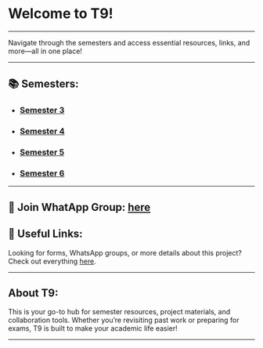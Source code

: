 # Welcome to T9!

---

Navigate through the semesters and access essential resources, links, and more—all in one place!

---

## 📚 Semesters:

- ### [Semester 3](./sem-3)
- ### [Semester 4](./sem-4)
- ### [Semester 5](./sem-5)
- ### [Semester 6](./sem-6)

---

## 💬 Join WhatApp Group: [here](https://chat.whatsapp.com/JuvHVkzVjc41ywITKe23h0)

## 🔗 Useful Links:

Looking for forms, WhatsApp groups, or more details about this project? Check out everything [here](./links).

---

## About T9:

This is your go-to hub for semester resources, project materials, and collaboration tools. Whether you’re revisiting past work or preparing for exams, T9 is built to make your academic life easier!

---
